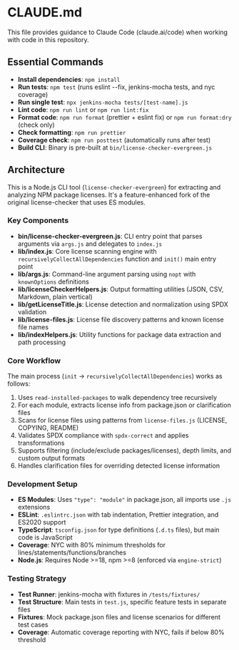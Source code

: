 # CLAUDE.md

This file provides guidance to Claude Code (claude.ai/code) when working with code in this repository.

## Essential Commands

- **Install dependencies**: `npm install`
- **Run tests**: `npm test` (runs eslint --fix, jenkins-mocha tests, and nyc coverage)
- **Run single test**: `npx jenkins-mocha tests/[test-name].js`
- **Lint code**: `npm run lint` or `npm run lint:fix`
- **Format code**: `npm run format` (prettier + eslint fix) or `npm run format:dry` (check only)
- **Check formatting**: `npm run prettier`
- **Coverage check**: `npm run posttest` (automatically runs after test)
- **Build CLI**: Binary is pre-built at `bin/license-checker-evergreen.js`

## Architecture

This is a Node.js CLI tool (`license-checker-evergreen`) for extracting and analyzing NPM package licenses. It's a feature-enhanced fork of the original license-checker that uses ES modules.

### Key Components

- **bin/license-checker-evergreen.js**: CLI entry point that parses arguments via `args.js` and delegates to `index.js`
- **lib/index.js**: Core license scanning engine with `recursivelyCollectAllDependencies` function and `init()` main entry point
- **lib/args.js**: Command-line argument parsing using `nopt` with `knownOptions` definitions
- **lib/licenseCheckerHelpers.js**: Output formatting utilities (JSON, CSV, Markdown, plain vertical)
- **lib/getLicenseTitle.js**: License detection and normalization using SPDX validation
- **lib/license-files.js**: License file discovery patterns and known license file names
- **lib/indexHelpers.js**: Utility functions for package data extraction and path processing

### Core Workflow

The main process (`init` → `recursivelyCollectAllDependencies`) works as follows:
1. Uses `read-installed-packages` to walk dependency tree recursively
2. For each module, extracts license info from package.json or clarification files
3. Scans for license files using patterns from `license-files.js` (LICENSE, COPYING, README)
4. Validates SPDX compliance with `spdx-correct` and applies transformations
5. Supports filtering (include/exclude packages/licenses), depth limits, and custom output formats
6. Handles clarification files for overriding detected license information

### Development Setup

- **ES Modules**: Uses `"type": "module"` in package.json, all imports use `.js` extensions
- **ESLint**: `.eslintrc.json` with tab indentation, Prettier integration, and ES2020 support
- **TypeScript**: `tsconfig.json` for type definitions (`.d.ts` files), but main code is JavaScript
- **Coverage**: NYC with 80% minimum thresholds for lines/statements/functions/branches
- **Node.js**: Requires Node >=18, npm >=8 (enforced via `engine-strict`)

### Testing Strategy

- **Test Runner**: jenkins-mocha with fixtures in `/tests/fixtures/`
- **Test Structure**: Main tests in `test.js`, specific feature tests in separate files
- **Fixtures**: Mock package.json files and license scenarios for different test cases
- **Coverage**: Automatic coverage reporting with NYC, fails if below 80% threshold
